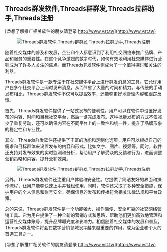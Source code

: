 ## **Threads群发软件,Threads群群发,Threads拉群助手,Threads注册**

[😍想了解推广相关软件的朋友请登录 http://www.vst.tw](http://www.vst.tw)

 <center><img src="https://vst.tw/MP4/tuiguang/png/4.png" alt="Threads群发软件,Threads群群发,Threads拉群助手,Threads注册"></center>

随着社交媒体的普及和发展，企业和个人都意识到了利用社交网络来推广品牌、产品和服务的重要性。在这个竞争激烈的数字时代，如何有效地利用社交媒体进行营销成为了许多人关注的焦点。而Threads群发软件则成为了一个值得探讨和关注的利器。

Threads群发软件是一款专注于在社交媒体平台上进行群发消息的工具。它允许用户在多个社交平台上同时发布消息，从而节省了大量的时间和精力。与传统的手动发布相比，Threads群发软件不仅可以提高效率，还能够更好地管理内容和跟踪反馈。

首先，Threads群发软件提供了一站式发布的便利性。用户可以在软件中设置好发布的内容、时间和目标社交平台，然后一键完成发布。这种批量发布的方式不仅减少了重复劳动，还可以确保内容在不同平台上的一致性和统一性，提升了品牌形象的稳定性和专业性。

其次，Threads群发软件还提供了丰富的功能和定制化选项。用户可以根据自己的需求和目标群体来设置发布的内容和形式，比如文字、图片、视频等。同时，软件还支持对发布效果的实时监测和分析，帮助用户了解受众的反馈和行为，进而调整营销策略和内容，提升营销效果。

 <center><img src="https://vst.tw/MP4/tuiguang/png/0.png" alt="Threads群发软件,Threads群群发,Threads拉群助手,Threads注册"></center>

另外，Threads群发软件还注重用户体验和安全性。它提供了简洁友好的界面和操作流程，让用户能够快速上手并轻松使用。同时，软件还采取了多种安全措施，保护用户的个人信息和账号安全，确保信息的发布和传播符合相关法律法规和平台政策。

总的来说，Threads群发软件是一个功能强大、操作简便、安全可靠的社交网络营销工具。它为用户提供了一种全新的营销方式和思路，帮助他们更加高效地管理和运营社交媒体账号，提升品牌曝光度和影响力。相信随着社交媒体的发展和普及，Threads群发软件将会在数字营销领域发挥越来越重要的作用，成为企业和个人的首选工具之一。

[😍想了解推广相关软件的朋友请登录 http://www.vst.tw](http://www.vst.tw)



